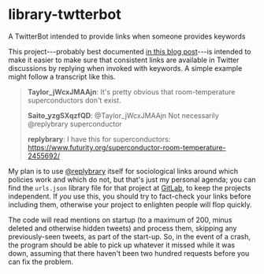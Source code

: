 # library-twtterbot
A TwitterBot intended to provide links when someone provides keywords

This project---probably best documented [in this blog post](https://john.colagioia.net/blog/2020/11/22/replybrary.html)---is intended to make it easier to make sure that consistent links are available in Twitter discussions by replying when invoked with keywords.  A simple example might follow a transcript like this.

 > **Taylor_jWcxJMAAjn**:  It's pretty obvious that room-temperature superconductors don't exist.
 >
 > **Saito_yzgSXqzfQD**:  @Taylor_jWcxJMAAjn Not necessarily @replybrary superconductor
 >
 > **replybrary**:  I have this for superconductors: https://www.futurity.org/superconductor-room-temperature-2455692/

My plan is to use [@replybrary](https://twitter.com/replybrary) itself for sociological links around which policies work and which do not, but that's just my personal agenda; you can find the `urls.json` library file for that project at [GitLab](https://gitlab.com/jcolag/replybrary-urls), to keep the projects independent.  If *you* use this, you should try to fact-check your links before including them, otherwise your project to enlighten people will flop quickly.

The code will read mentions on startup (to a maximum of 200, minus deleted and otherwise hidden tweets) and process them, skipping any previously-seen tweets, as part of the start-up.  So, in the event of a crash, the program should be able to pick up whatever it missed while it was down, assuming that there haven't been two hundred requests before you can fix the problem.
